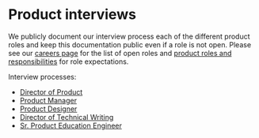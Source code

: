 # Product interviews

We publicly document our interview process each of the different product roles and keep this documentation public even if a role is not open. Please see our [careers page](https://boards.greenhouse.io/sourcegraph91) for the list of open roles and [product roles and responsibilities](../index.md) for role expectations.

Interview processes:

- [Director of Product](./director_product/index.md)
- [Product Manager](./product_manager/index.md)
- [Product Designer](./product_designer/index.md)
- [Director of Technical Writing](./director_technical_writing/index.md)
- [Sr. Product Education Engineer](./technical_writer/index.md)
